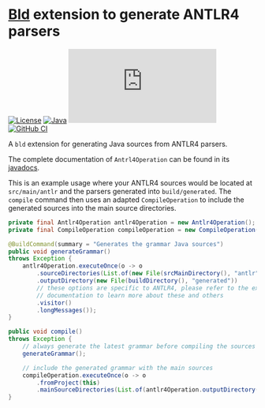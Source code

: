 # [Bld](https://github.com/rife2/rife2/wiki/What-Is-Bld) extension to generate ANTLR4 parsers

[![License](https://img.shields.io/badge/license-Apache%20License%202.0-blue.svg)](https://opensource.org/licenses/Apache-2.0)
[![Java](https://img.shields.io/badge/java-17%2B-blue)](https://www.oracle.com/java/technologies/javase/jdk17-archive-downloads.html)
[![Release](https://flat.badgen.net/maven/v/metadata-url/https:/repo.rife2.com/releases/com/uwyn/rife2/bld-antlr4/maven-metadata.xml)](https://repo.rife2.com/#/releases/com/uwyn/rife2/bld-antlr4)
[![GitHub CI](https://github.com/rife2/bld-antlr4/actions/workflows/bld.yml/badge.svg)](https://github.com/rife2/bld-antlr4/actions/workflows/bld.yml)

A `bld` extension for generating Java sources from ANTLR4 parsers.

The complete documentation of `Antrl4Operation` can be found in its [javadocs](https://rife2.github.io/bld-antlr4/rife/bld/extension/Antlr4Operation.html).

This is an example usage where your ANTLR4 sources would be located at
`src/main/antlr` and the parsers generated into `build/generated`. The `compile`
command then uses an adapted `CompileOperation` to include the generated
sources into the main source directories.

```java
private final Antlr4Operation antlr4Operation = new Antlr4Operation();
private final CompileOperation compileOperation = new CompileOperation();

@BuildCommand(summary = "Generates the grammar Java sources")
public void generateGrammar()
throws Exception {
    antlr4Operation.executeOnce(o -> o
        .sourceDirectories(List.of(new File(srcMainDirectory(), "antlr")))
        .outputDirectory(new File(buildDirectory(), "generated"))
        // these options are specific to ANTLR4, please refer to the extension
        // documentation to learn more about these and others
        .visitor()
        .longMessages());
}

public void compile()
throws Exception {
    // always generate the latest grammar before compiling the sources
    generateGrammar();

    // include the generated grammar with the main sources
    compileOperation.executeOnce(o -> o
        .fromProject(this)
        .mainSourceDirectories(List.of(antlr4Operation.outputDirectory())));
}
```